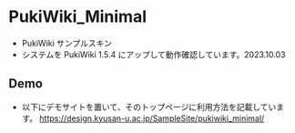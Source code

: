 # PukiWiki_Minimal
* PukiWiki サンプルスキン
* システムを PukiWiki 1.5.4 にアップして動作確認しています。2023.10.03

## Demo
* 以下にデモサイトを置いて、そのトップページに利用方法を記載しています。
  https://design.kyusan-u.ac.jp/SampleSite/pukiwiki_minimal/
